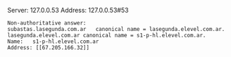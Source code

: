 Server:		127.0.0.53
Address:	127.0.0.53#53
```
Non-authoritative answer:
subastas.lasegunda.com.ar	canonical name = lasegunda.elevel.com.ar.
lasegunda.elevel.com.ar	canonical name = s1-p-hl.elevel.com.ar.
Name:	s1-p-hl.elevel.com.ar
Address: [[67.205.166.32]]
```
